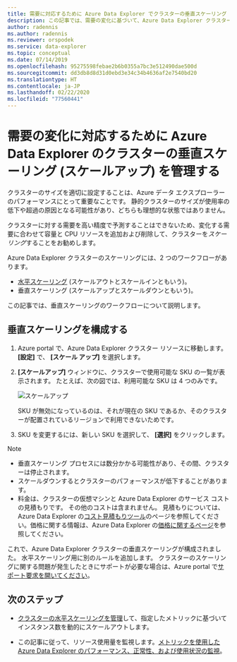 ```yaml
---
title: 需要に対応するために Azure Data Explorer でクラスターの垂直スケーリング (スケールアップ) を管理する
description: この記事では、需要の変化に基づいて、Azure Data Explorer クラスターをスケールアップおよびスケールダウンする手順について説明します。
author: radennis
ms.author: radennis
ms.reviewer: orspodek
ms.service: data-explorer
ms.topic: conceptual
ms.date: 07/14/2019
ms.openlocfilehash: 95275598febae2b6b0355a7bc3e512490dae500d
ms.sourcegitcommit: dd3db8d8d31d0ebd3e34c34b4636af2e7540bd20
ms.translationtype: HT
ms.contentlocale: ja-JP
ms.lasthandoff: 02/22/2020
ms.locfileid: "77560441"
---
```

# <a name="manage-cluster-vertical-scaling-scale-up-in-azure-data-explorer-to-accommodate-changing-demand"></a>需要の変化に対応するために Azure Data Explorer のクラスターの垂直スケーリング (スケールアップ) を管理する

クラスターのサイズを適切に設定することは、Azure データ エクスプローラーのパフォーマンスにとって重要なことです。 静的クラスターのサイズが使用率の低下や超過の原因となる可能性があり、どちらも理想的な状態ではありません。

クラスターに対する需要を高い精度で予測することはできないため、変化する需要に合わせて容量と CPU リソースを追加および削除して、クラスターを*スケーリング*することをお勧めします。 

Azure Data Explorer クラスターのスケーリングには、2 つのワークフローがあります。

* [水平スケーリング](manage-cluster-horizontal-scaling.md) (スケールアウトとスケールインともいう)。
* 垂直スケーリング (スケールアップとスケールダウンともいう)。

この記事では、垂直スケーリングのワークフローについて説明します。

## <a name="configure-vertical-scaling"></a>垂直スケーリングを構成する

1. Azure portal で、Azure Data Explorer クラスター リソースに移動します。 **[設定]** で、 **[スケール アップ]** を選択します。

1. **[スケールアップ]** ウィンドウに、クラスターで使用可能な SKU の一覧が表示されます。 たとえば、次の図では、利用可能な SKU は 4 つのみです。

    ![スケールアップ](media/manage-cluster-vertical-scaling/scale-up.png)

    SKU が無効になっているのは、それが現在の SKU であるか、そのクラスターが配置されているリージョンで利用できないためです。

1. SKU を変更するには、新しい SKU を選択して、 **[選択]** をクリックします。

> [!NOTE]
> * 垂直スケーリング プロセスには数分かかる可能性があり、その間、クラスターは停止されます。 
> * スケールダウンするとクラスターのパフォーマンスが低下することがあります。
> * 料金は、クラスターの仮想マシンと Azure Data Explorer のサービス コストの見積もりです。 その他のコストは含まれません。 見積もりについては、Azure Data Explorer の[コスト見積もりツール](https://dataexplorer.azure.com/AzureDataExplorerCostEstimator.html)のページを参照してください。価格に関する情報は、Azure Data Explorer の[価格に関するページ](https://azure.microsoft.com/pricing/details/data-explorer/)を参照してください。

これで、Azure Data Explorer クラスターの垂直スケーリングが構成されました。 水平スケーリング用に別のルールを追加します。 クラスターのスケーリングに関する問題が発生したときにサポートが必要な場合は、Azure portal で[サポート要求を開いてください](https://portal.azure.com/#blade/Microsoft_Azure_Support/HelpAndSupportBlade/overview)。

## <a name="next-steps"></a>次のステップ

* [クラスターの水平スケーリングを管理](manage-cluster-horizontal-scaling.md)して、指定したメトリックに基づいてインスタンス数を動的にスケールアウトします。

* この記事に従って、リソース使用量を監視します。[メトリックを使用した Azure Data Explorer のパフォーマンス、正常性、および使用状況の監視](using-metrics.md)。

